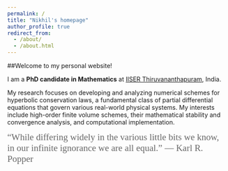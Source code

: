 ```yaml
---
permalink: /
title: "Nikhil's homepage"
author_profile: true
redirect_from: 
  - /about/
  - /about.html
---
```

##Welcome to my personal website!  

I am a **PhD candidate in Mathematics** at [IISER Thiruvananthapuram](https://www.iisertvm.ac.in/), India.

My research focuses on developing and analyzing numerical schemes for hyperbolic conservation laws, a fundamental class of partial differential equations that govern various real-world physical systems. My interests include high-order finite volume schemes, their mathematical stability and convergence analysis, and computational implementation.

<span style="font-family: 'Brush Script MT', cursive; font-size: 1.5em; color: #696969;">
  “While differing widely in the various little bits we know, in our infinite ignorance we are all equal.”
  ― Karl R. Popper
</span>
